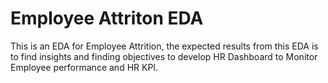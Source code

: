# Employee Attriton EDA
This is an EDA for Employee Attrition, the expected results from this EDA is to find insights and finding objectives to develop HR Dashboard to Monitor Employee performance and HR KPI.
